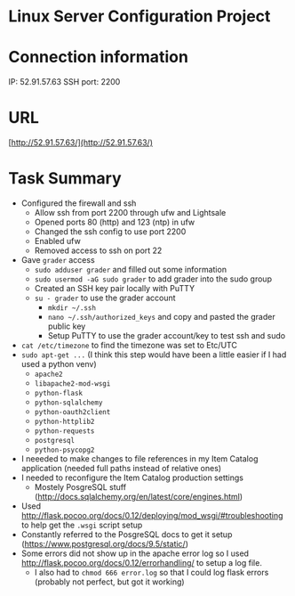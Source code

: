 # Linux Server Configuration Project

# Connection information

IP: 52.91.57.63
SSH port: 2200

# URL

[http://52.91.57.63/](http://52.91.57.63/)

# Task Summary

* Configured the firewall and ssh
  * Allow ssh from port 2200 through ufw and Lightsale
  * Opened ports 80 (http) and 123 (ntp) in ufw
  * Changed the ssh config to use port 2200
  * Enabled ufw
  * Removed access to ssh on port 22
* Gave `grader` access
  * `sudo adduser grader` and filled out some information
  * `sudo usermod -aG sudo grader` to add grader into the sudo group
  * Created an SSH key pair locally with PuTTY
  * `su - grader` to use the grader account
    * `mkdir ~/.ssh`
    * `nano ~/.ssh/authorized_keys` and copy and pasted the grader public key
    * Setup PuTTY to use the grader account/key to test ssh and sudo
* `cat /etc/timezone` to find the timezone was set to Etc/UTC
* `sudo apt-get ...` (I think this step would have been a little easier if I had used a python venv)
  * `apache2`
  * `libapache2-mod-wsgi`
  * `python-flask`
  * `python-sqlalchemy`
  * `python-oauth2client`
  * `python-httplib2`
  * `python-requests`
  * `postgresql`
  * `python-psycopg2`
* I neeeded to make changes to file references in my Item Catalog application (needed full paths instead of relative ones)
* I needed to reconfigure the Item Catalog production settings
  * Mostely PosgreSQL stuff (http://docs.sqlalchemy.org/en/latest/core/engines.html)
* Used http://flask.pocoo.org/docs/0.12/deploying/mod_wsgi/#troubleshooting to help get the `.wsgi` script setup
* Constantly referred to the PosgreSQL docs to get it setup (https://www.postgresql.org/docs/9.5/static/)
* Some errors did not show up in the apache error log so I used http://flask.pocoo.org/docs/0.12/errorhandling/ to setup a log file.
  * I also had to `chmod 666 error.log` so that I could log flask errors (probably not perfect, but got it working)
